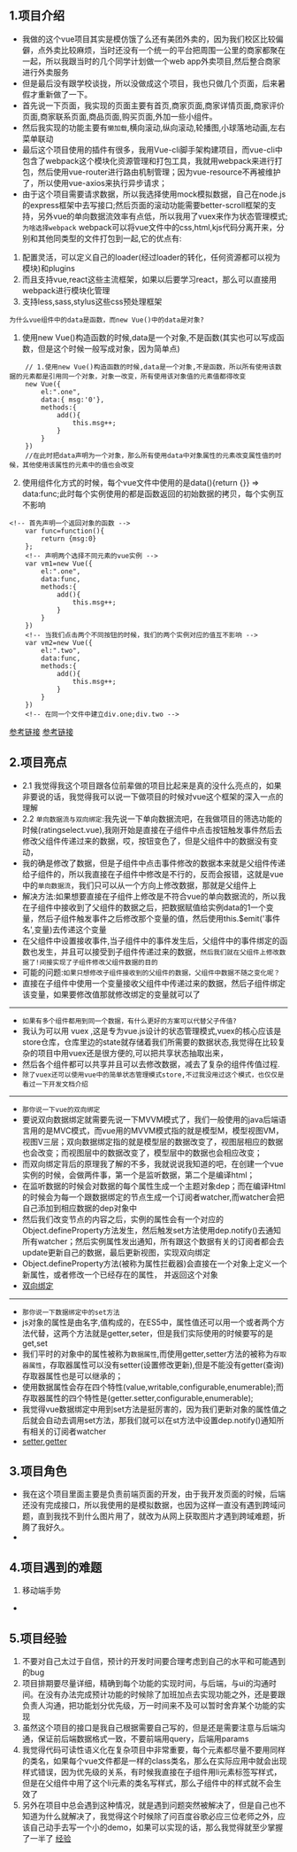 ## 1.项目介绍
* 我做的这个vue项目其实是模仿饿了么还有美团外卖的，因为我们校区比较偏僻，点外卖比较麻烦，当时还没有一个统一的平台把周围一公里的商家都聚在一起，所以我跟当时的几个同学计划做一个web app外卖项目,然后整合商家进行外卖服务
* 但是最后没有跟学校谈拢，所以没做成这个项目，我也只做几个页面，后来暑假才重新做了一下。
* 首先说一下页面，我实现的页面主要有首页,商家页面,商家详情页面,商家评价页面,商家联系页面,商品页面,购买页面,外加一些小组件。
* 然后我实现的功能主要有`懒加载`,横向滚动,纵向滚动,轮播图,小球落地动画,左右菜单联动
* 最后这个项目使用的插件有很多，我用Vue-cli脚手架构建项目，而vue-cli中包含了webpack这个模块化资源管理和打包工具，我就用webpack来进行打包，然后使用vue-router进行路由机制管理；因为vue-resource不再被维护了，所以使用vue-axios来执行异步请求；
* 由于这个项目需要请求数据，所以我选择使用mock模拟数据，自己在node.js的express框架中去写接口;然后页面的滚动功能需要better-scroll框架的支持，另外vue的单向数据流效率有点低，所以我用了vuex来作为状态管理模式;
`为啥选择webpack`
webpack可以将vue文件中的css,html,kjs代码分离开来，分别和其他同类型的文件打包到一起,它的优点有:
1. 配置灵活，可以定义自己的loader(经过loader的转化，任何资源都可以视为模块)和plugins
2. 而且支持vue,react这些主流框架，如果以后要学习react，那么可以直接用webpack进行模块化管理
3. 支持less,sass,stylus这些css预处理框架

`为什么vue组件中的data是函数，而new Vue()中的data是对象?`
1. 使用new Vue()构造函数的时候,data是一个对象,不是函数(其实也可以写成函数，但是这个时候一般写成对象，因为简单点)
```
	// 1.使用new Vue()构造函数的时候,data是一个对象,不是函数，所以所有使用该数据的元素都是引用同一个对象，对象一改变，所有使用该对象值的元素值都得改变
	new Vue({
		el:".one",
		data:{ msg:'0'},
		methods:{
			add(){
				this.msg++;
			}
		}
	})
	//在此时把data声明为一个对象，那么所有使用data中对象属性的元素改变属性值的时候，其他使用该属性的元素中的值也会改变
```

2. 使用组件化方式的时候，每个vue文件中使用的是data(){return {}} => data:func;此时每个实例使用的都是函数返回的初始数据的拷贝，每个实例互不影响
```
<!-- 首先声明一个返回对象的函数 -->
	var func=function(){
		return {msg:0}
	};
	<!-- 声明两个选择不同元素的vue实例 -->
	var vm1=new Vue({
		el:".one",
		data:func,
		methods:{
			add(){
				this.msg++;
			}
		}
	})
	<!-- 当我们点击两个不同按钮的时候，我们的两个实例对应的值互不影响 -->
	var vm2=new Vue({
		el:".two",
		data:func,
		methods:{
			add(){
				this.msg++;
			}
		}
	})
	<!-- 在同一个文件中建立div.one;div.two -->
```
[参考链接](https://blog.csdn.net/qq_33576343/article/details/82793894)
[参考链接](https://www.cnblogs.com/wangjiachen666/p/9876266.html)


## 2.项目亮点
* 2.1 我觉得我这个项目跟各位前辈做的项目比起来是真的没什么亮点的，如果非要说的话，我觉得我可以说一下做项目的时候对vue这个框架的深入一点的理解
* 2.2 `单向数据流与双向绑定`:我先说一下单向数据流吧，在我做项目的筛选功能的时候(ratingselect.vue),我刚开始是直接在子组件中点击按钮触发事件然后去修改父组件传递过来的数据，哎，按钮变色了，但是父组件中的数据没有变动，
* 我的确是修改了数据，但是子组件中点击事件修改的数据本来就是父组件传递给子组件的，所以我直接在子组件中修改是不行的，反而会报错，这就是vue中的`单向数据流`，我们只可以从一个方向上修改数据，那就是父组件上
* 解决方法:如果想要直接在子组件上修改是不符合vue的单向数据流的，所以我在子组件中接收到了父组件的数据之后，把数据赋值给实例data的1一个变量，然后子组件触发事件之后修改那个变量的值，然后使用this.$emit('事件名',变量)去传递这个变量
* 在父组件中设置接收事件,当子组件中的事件发生后，父组件中的事件绑定的函数也发生，并且可以接受到子组件传递过来的数据，`然后我们就在父组件上修改数据了!间接实现了子组件修改父组件数据的目的`
* 可能的问题:`如果只想修改子组件接收到的父组件的数据，父组件中数据不随之变化呢？`
* 直接在子组件中使用一个变量接收父组件中传递过来的数据，然后子组件绑定该变量，如果要修改值那就修改绑定的变量就可以了
---
* `如果有多个组件都用到同一个数据，有什么更好的方案可以代替父子传值?`
* 我认为可以用 vuex ,这是专为vue.js设计的状态管理模式,vuex的核心应该是store仓库，仓库里边的state就存储着我们所需要的数据状态,我觉得在比较复杂的项目中用vuex还是很方便的,可以把共享状态抽取出来，
* 然后各个组件都可以共享并且可以去修改数据，减去了复杂的组件传值过程.
* `除了vuex还可以使用vue中的简单状态管理模式store,不过我没用过这个模式，也仅仅是看过一下开发文档介绍`
---
* `那你说一下vue的双向绑定`
* 要说双向数据绑定就需要先说一下MVVM模式了，我们一般使用的java后端语言用的是MVC模式，而vue用的MVVM模式指的就是模型M，模型视图VM，视图V三层；双向数据绑定指的就是模型层的数据改变了，视图层相应的数据也会改变；而视图层中的数据改变了，模型层中的数据也会相应改变；
* 而双向绑定背后的原理我了解的不多，我就说说我知道的吧，在创建一个vue实例的时候，会做两件事，第一个是监听数据，第二个是编译html；
* 在监听数据的时候会对数据的每个属性生成一个主题对象dep；而在编译Html的时候会为每一个跟数据绑定的节点生成一个订阅者watcher,而watcher会把自己添加到相应数据的dep对象中
* 然后我们改变节点的内容之后，实例的属性会有一个对应的Object.defineProperty方法发生，然后触发set方法使用dep.notify()去通知所有watcher；然后实例属性发出通知，所有跟这个数据有关的订阅者都会去update更新自己的数据，最后更新视图，实现双向绑定
* Object.defineProperty方法(被称为属性拦截器)会直接在一个对象上定义一个新属性，或者修改一个已经存在的属性， 并返回这个对象
* [双向绑定](https://www.cnblogs.com/libin-1/p/6893712.html)
---
* `那你说一下数据绑定中的set方法`
* js对象的属性是由名字,值构成的，在ES5中，属性值还可以用一个或者两个方法代替，这两个方法就是getter,seter，但是我们实际使用的时候要写的是get,set
* 我们平时的对象中的属性被称为`数据属性`,而使用getter,setter方法的被称为`存取器属性`，存取器属性可以没有setter(设置修改更新),但是不能没有getter(查询)存取器属性也是可以继承的；
* 使用数据属性会存在四个特性(value,writable,configurable,enumerable);而存取器属性的四个特性是(getter.setter,configurable,enumerable);
* 我觉得vue数据绑定中用到set方法是挺厉害的，因为我们更新对象的属性值之后就会自动去调用set方法，那我们就可以在st方法中设置dep.notify()通知所有相关的订阅者watcher
* [setter,getter](https://blog.csdn.net/u012510478/article/details/54312482)

## 3.项目角色
* 我在这个项目里面主要是负责前端页面的开发，由于我开发页面的时候，后端还没有完成接口，所以我使用的是模拟数据，也因为这样一直没有遇到跨域问题，直到我找不到什么图片用了，就改为从网上获取图片才遇到跨域难题，折腾了我好久。
* 
## 4.项目遇到的难题
1. 移动端手势
* 


## 5.项目经验
1. 不要对自己太过于自信，预计的开发时间要合理考虑到自己的水平和可能遇到的bug
2. 项目排期要尽量详细，精确到每个功能的实现时间，与后端，与ui的沟通时间。在没有办法完成预计功能的时候除了加班加点去实现功能之外，还是要跟负责人沟通，把功能划分优先级，万一时间来不及可以暂时舍弃某个功能的实现
3. 虽然这个项目的接口是我自己根据需要自己写的，但是还是需要注意与后端沟通，保证前后端数据格式一致，不要前端用query，后端用params
4. 我觉得代码可读性语义化在复杂项目中非常重要，每个元素都尽量不要用同样的类名，如果每个vue文件都是一样的class类名，那么在实际应用中就会出现样式错误，因为优先级的关系，有时候我直接在子组件用li元素标签写样式，但是在父组件中用了这个li元素的类名写样式，那么子组件中的样式就不会生效了
5. 另外在项目中总会遇到这种情况，就是遇到问题突然被解决了，但是自己也不知道为什么就解决了，我觉得这个时候除了问百度谷歌必应三位老师之外，应该自己动手去写一个小的demo，如果可以实现的话，那么我觉得就至少掌握了一半了
[经验](https://www.jianshu.com/p/640eae09539b)